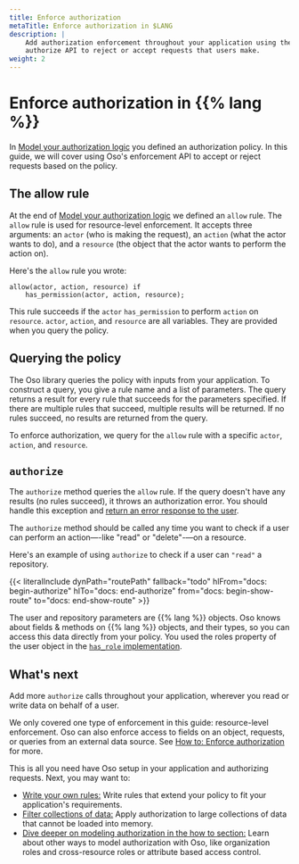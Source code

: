 ```yaml
---
title: Enforce authorization
metaTitle: Enforce authorization in $LANG
description: |
    Add authorization enforcement throughout your application using the
    authorize API to reject or accept requests that users make.
weight: 2
---
```


# Enforce authorization in {{% lang %}}

In [Model your authorization logic](model) you defined an authorization
policy. In this guide, we will cover using Oso's enforcement API to
accept or reject requests based on the policy.

## The allow rule

At the end of [Model your authorization logic](model) we defined an `allow`
rule. The `allow` rule is used for resource-level enforcement. It
accepts three arguments: an `actor` (who is making the request), an
`action` (what the actor wants to do), and a `resource` (the object that the
actor wants to perform the action on).

Here's the `allow` rule you wrote:

```polar
allow(actor, action, resource) if
	has_permission(actor, action, resource);
```

This rule succeeds if the `actor` `has_permission` to perform `action` on
`resource`. `actor`, `action`, and `resource` are all variables. They
are provided when you query the policy.

## Querying the policy

The Oso library queries the policy with inputs from your application. To
construct a query, you give a rule name and a list of parameters. The
query returns a result for every rule that succeeds for the parameters
specified. If there are multiple rules that succeed, multiple results
will be returned. If no rules succeed, no results are returned from the
query.

To enforce authorization, we query for the `allow` rule with a specific `actor`,
`action`, and `resource`.

## `authorize`

The `authorize` method queries the `allow` rule. If the query doesn't have any
results (no rules succeed), it throws an authorization error. You should handle
this exception and [return an error response to the
user](guides/enforcement/resource#authorization-failure).

The `authorize` method should be called any time you want to check if a user can
perform an action—-like "read" or "delete"-—on a resource.

Here's an example of using `authorize` to check if a user can `"read"` a
repository.

{{< literalInclude
    dynPath="routePath"
    fallback="todo"
    hlFrom="docs: begin-authorize"
    hlTo="docs: end-authorize"
    from="docs: begin-show-route"
    to="docs: end-show-route"
    >}}

The user and repository parameters are {{% lang %}} objects. Oso knows about
fields & methods on {{% lang %}} objects, and their types, so you can access
this data directly from your policy. You used the roles property of the user
object in the [`has_role` implementation](model#give-your-users-roles).

## What's next

Add more `authorize` calls throughout your application, wherever you
read or write data on behalf of a user.

We only covered one type of enforcement in this guide: resource-level
enforcement. Oso can also enforce access to fields on an object, requests, or
queries from an external data source. See [How to: Enforce
authorization](guides/enforcement) for more.

This is all you need have Oso setup in your application and authorizing requests. Next, you may want to:

- [Write your own rules:](write-rules) Write rules that extend your policy to
  fit your application's requirements.
- [Filter collections of data:](filter-data) Apply authorization to large
  collections of data that cannot be loaded into memory.
- [Dive deeper on modeling authorization in the how to section:](/guides) Learn
  about other ways to model authorization with Oso, like organization roles and
  cross-resource roles or attribute based access control.
